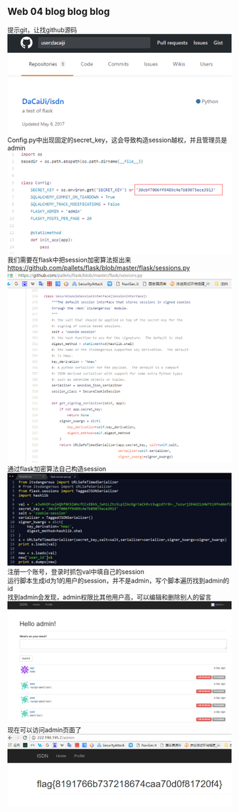 ## Web 04  blog blog blog
提示git，让找github源码
![git](blog.png)  
Config.py中出现固定的secret_key，这会导致构造session越权，并且管理员是 admin
![key](key.png)  
我们需要在flask中把session加密算法抠出来  
https://github.com/pallets/flask/blob/master/flask/sessions.py
![session](session.png)  
通过flask加密算法自己构造session
![decode](decode.png)  
注册一个账号，登录时抓包val中填自己的session  
运行脚本生成id为1的用户的session，并不是admin，写个脚本遍历找到admin的id  
找到admin会发现，admin权限比其他用户高，可以编辑和删除别人的留言
![admin](admin.png)  
现在可以访问admin页面了
![flag](flag.png)
